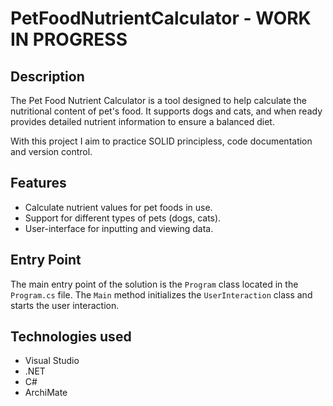 # PetFoodNutrientCalculator - WORK IN PROGRESS

## Description
The Pet Food Nutrient Calculator is a tool designed to help calculate the nutritional content of pet's food. It supports dogs and cats, and when ready provides detailed nutrient information to ensure a balanced diet.

With this project I aim to practice SOLID principless, code documentation and version control. 

## Features
- Calculate nutrient values for pet foods in use.
- Support for different types of pets (dogs, cats).
- User-interface for inputting and viewing data.

## Entry Point
The main entry point of the solution is the `Program` class located in the `Program.cs` file. The `Main` method initializes the `UserInteraction` class and starts the user interaction.

## Technologies used 
- Visual Studio
- .NET
- C# 
- ArchiMate
  

